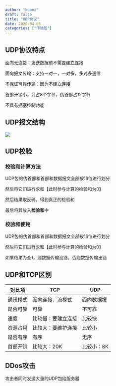 ```yaml
---
author: "kuonz"
draft: false
title: "UDP协议"
date: 2020-04-05
categories: ["传输层"]
---
```

  
## UDP协议特点

面向无连接：发送数据前不需要建立连接

面向报文传输：支持一对一，一对多，多对多通信

不保证可靠传输：因为不建立连接

首部开销小，只占8个字节，伪首部占12字节

不具有拥塞控制功能



## UDP报文结构

![](/post/Network/02-传输层/02-UDP协议-images/image-20200324191718448.png)



## UDP校验

### 校验和计算方法

UDP包的伪首部和首部和数据报文全部按16位进行划分

然后将它们进行求和【此时参与计算的检验和为0】

然后结果取反码，得到真正的检验和

最后将其放入**检验和**中

### 校验和使用

UDP包的伪首部和首部和数据报文全部按16位进行划分

然后将它们进行求和【此时参与计算的检验和为0】

如果结果为全1，则数据传输没错，否则数据传输出错



## UDP和TCP区别

| 对比项   | TCP                | UDP        |
| -------- | ------------------ | ---------- |
| 通讯模式 | 面向连接，流模式   | 面向数据报 |
| 是否可靠 | 可靠               | 不可靠     |
| 速度     | 比较慢：要建立连接 | 比较快     |
| 资源占用 | 比较大：要维护连接 | 比较小     |
| 是否有序 | 有序               | 无序       |
| 首部开销 | 比较大：20K        | 比较小：8K |



## DDos攻击

攻击者同时发送大量的UDP包给服务器